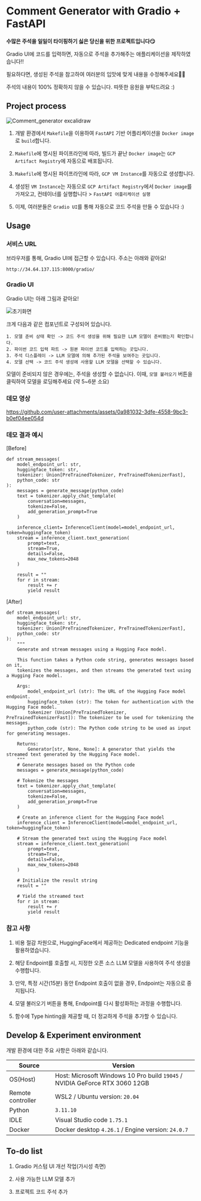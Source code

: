 # Comment Generator with Gradio + FastAPI

**수많은 주석을 일일이 타이핑하기 싫은 당신을 위한 프로젝트입니다😏**

Gradio UI에 코드를 입력하면, 자동으로 주석을 추가해주는 애플리케이션을 제작하였습니다!!

필요하다면, 생성된 주석을 참고하여 여러분의 입맛에 맞게 내용을 수정해주세요🐱‍🏍

주석의 내용이 100% 정확하지 않을 수 있습니다. 따뜻한 응원을 부탁드려요 :)



## Project process

![Comment_generator excalidraw](https://github.com/user-attachments/assets/4f1fc567-10cd-47d5-83ae-acb09106babf)

1. 개발 환경에서 `Makefile`을 이용하여 `FastAPI` 기반 어플리케이션을 `Docker image`로 `build`합니다.

2. `Makefile`에 명시된 파이프라인에 따라, 빌드가 끝난 `Docker image`는 `GCP Artifact Registry`에 자동으로 배포됩니다.

3. `Makefile`에 명시된 파이프라인에 따라, `GCP VM Instance`를 자동으로 생성합니다.

4. 생성된 `VM Instance`는 자동으로 `GCP Artifact Registry`에서 `Docker image`를 가져오고, 컨테이너를 실행합니다 > `FastAPI 어플리케이션 실행`

5. 이제, 여러분들은 `Gradio UI`를 통해 자동으로 코드 주석을 만들 수 있습니다 :)



## Usage

### 서비스 URL

브라우저를 통해, Gradio UI에 접근할 수 있습니다. 주소는 아래와 같아요!

```
http://34.64.137.115:8000/gradio/
```

### Gradio UI

Gradio UI는 아래 그림과 같아요! 

![초기화면](https://github.com/user-attachments/assets/fa4a7a55-aee3-4cb7-8619-060e6e92a46c)

크게 다음과 같은 컴포넌트로 구성되어 있습니다.

```
1. 모델 준비 상태 확인 -> 코드 주석 생성을 위해 필요한 LLM 모델이 준비됐는지 확인합니다.
2. 파이썬 코드 입력 파트 -> 원본 파이썬 코드를 입력하는 곳입니다.
3. 주석 디스플레이 -> LLM 모델에 의해 추가된 주석을 보여주는 곳입니다.
4. 모델 선택 -> 코드 주석 생성에 사용할 LLM 모델을 선택할 수 있습니다.
```

모델이 준비되지 않은 경우에는, 주석을 생성할 수 없습니다. 이때, `모델 불러오기` 버튼을 클릭하여 모델을 로딩해주세요 (약 5~6분 소요)


### 데모 영상

https://github.com/user-attachments/assets/0a981032-3dfe-4558-9bc3-b0ef04ee054d


### 데모 결과 예시

[Before]

```
def stream_messages(
    model_endpoint_url: str,
    huggingface_token: str,
    tokenizer: Union[PreTrainedTokenizer, PreTrainedTokenizerFast], 
    python_code: str
):
    messages = generate_message(python_code)
    text = tokenizer.apply_chat_template(
        conversation=messages,
        tokenize=False,
        add_generation_prompt=True
    )
    
    inference_client= InferenceClient(model=model_endpoint_url, token=huggingface_token) 
    stream = inference_client.text_generation(
        prompt=text,
        stream=True,
        details=False,
        max_new_tokens=2048
    )
    
    result = ""
    for r in stream:
        result += r
        yield result
```


[After]

```
def stream_messages(
    model_endpoint_url: str,
    huggingface_token: str,
    tokenizer: Union[PreTrainedTokenizer, PreTrainedTokenizerFast], 
    python_code: str
):
    """
    Generate and stream messages using a Hugging Face model.

    This function takes a Python code string, generates messages based on it,
    tokenizes the messages, and then streams the generated text using a Hugging Face model.

    Args:
        model_endpoint_url (str): The URL of the Hugging Face model endpoint.
        huggingface_token (str): The token for authentication with the Hugging Face model.
        tokenizer (Union[PreTrainedTokenizer, PreTrainedTokenizerFast]): The tokenizer to be used for tokenizing the messages.
        python_code (str): The Python code string to be used as input for generating messages.

    Returns:
        Generator[str, None, None]: A generator that yields the streamed text generated by the Hugging Face model.
    """
    # Generate messages based on the Python code
    messages = generate_message(python_code)
    
    # Tokenize the messages
    text = tokenizer.apply_chat_template(
        conversation=messages,
        tokenize=False,
        add_generation_prompt=True
    )
    
    # Create an inference client for the Hugging Face model
    inference_client = InferenceClient(model=model_endpoint_url, token=huggingface_token) 
    
    # Stream the generated text using the Hugging Face model
    stream = inference_client.text_generation(
        prompt=text,
        stream=True,
        details=False,
        max_new_tokens=2048
    )
    
    # Initialize the result string
    result = ""
    
    # Yield the streamed text
    for r in stream:
        result += r
        yield result
```


### 참고 사항

1. 비용 절감 차원으로, HuggingFace에서 제공하는 Dedicated endpoint 기능을 활용하였습니다.

2. 해당 Endpoint를 호출할 시, 지정한 오픈 소스 LLM 모델을 사용하여 주석 생성을 수행합니다.

3. 만약, 특정 시간(15분) 동안 Endpoint 호출이 없을 경우, Endpoint는 자동으로 중지됩니다.

4. 모델 불러오기 버튼을 통해, Endpoint를 다시 활성화하는 과정을 수행합니다.

5. 함수에 Type hinting을 제공할 때, 더 정교하게 주석을 추가할 수 있습니다.



## Develop & Experiment environment

개발 환경에 대한 주요 사항은 아래와 같습니다.

| Source                  | Version                                                                               |
| ----------------------- | ------------------------------------------------------------------------------------- |
| OS(Host)                | Host: Microsoft Windows 10 Pro build `19045` / NVIDIA GeForce RTX 3060 12GB           |
| Remote controller       | WSL2 / Ubuntu version: `20.04`                                                        |
| Python                  | `3.11.10`                                                                             |
| IDLE                    | Visual Studio code `1.75.1`                                                           |
| Docker                  | Docker desktop `4.26.1` / Engine version: `24.0.7`                                    |


## To-do list

1. Gradio 커스텀 UI 개선 작업(가시성 측면)

2. 사용 가능한 LLM 모델 추가

3. 프로젝트 코드 주석 추가
